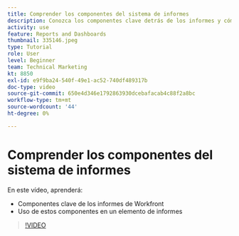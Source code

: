 ```yaml
---
title: Comprender los componentes del sistema de informes
description: Conozca los componentes clave detrás de los informes y cómo se utilizan en un elemento de informes en Workfront.
activity: use
feature: Reports and Dashboards
thumbnail: 335146.jpeg
type: Tutorial
role: User
level: Beginner
team: Technical Marketing
kt: 8850
exl-id: e9f9ba24-540f-49e1-ac52-740df489317b
doc-type: video
source-git-commit: 650e4d346e1792863930dcebafacab4c88f2a8bc
workflow-type: tm+mt
source-wordcount: '44'
ht-degree: 0%

---
```


# Comprender los componentes del sistema de informes

En este vídeo, aprenderá:

* Componentes clave de los informes de Workfront
* Uso de estos componentes en un elemento de informes

>[!VIDEO](https://video.tv.adobe.com/v/335146/?quality=12&learn=on)
